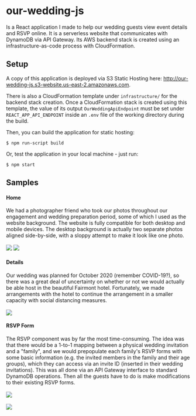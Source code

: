# our-wedding-js

Is a React application I made to help our wedding guests view event details and RSVP online. It is a serverless website that communicates with DynamoDB via API Gateway. Its AWS backend stack is created using an infrastructure-as-code process with CloudFormation.

## Setup
A copy of this application is deployed via S3 Static Hosting here: http://our-wedding-js.s3-website.us-east-2.amazonaws.com.

There is also a CloudFormation template under `infrastructure/` for the backend stack creation.
Once a CloudFormation stack is created using this template, the value of its output `OurWeddingApiEndpoint` must be set under `REACT_APP_API_ENDPOINT` inside an `.env` file of the working directory during the build.

Then, you can build the application for static hosting:
```
$ npm run-script build
```

Or, test the application in your local machine - just run:
```
$ npm start
```

## Samples
#### Home
We had a photographer friend who took our photos throughout our engagement and wedding preparation period, some of which I used as the website background. The website is fully compatible for both desktop and mobile devices. The desktop background is actually two separate photos aligned side-by-side, with a sloppy attempt to make it look like one photo.<br/><br/>
<img src="readme/home.PNG"/>
<img src="readme/home-m.PNG"/>

#### Details
Our wedding was planned for October 2020 (remember COVID-19?), so there was a great deal of uncertainty on whether or not we would actually be able host in the beautiful Fairmont hotel. Fortunately, we made arrangements with the hotel to continue the arrangement in a smaller capacity with social distancing measures.<br/><br/>
<img src="readme/details.PNG"/>

#### RSVP Form
The RSVP component was by far the most time-consuming. The idea was that there would be a 1-to-1 mapping between a physical wedding invitation and a "family", and we would prepopulate each family's RSVP forms with some basic information (e.g. the invited members in the family and their age groups), which they can access via an invite ID (inserted in their wedding invitations). This was all done via an API Gateway interface to standard DynamoDB operations. Then all the guests have to do is make modifications to their existing RSVP forms.<br/><br/>
<img src="readme/rsvp-1.PNG"/>
<br/><br/>
<img src="readme/rsvp-2.PNG"/>
